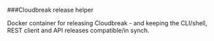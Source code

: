 
###Cloudbreak release helper


Docker container for releasing Cloudbreak - and keeping the CLI/shell, REST client and API releases compatible/in synch.

